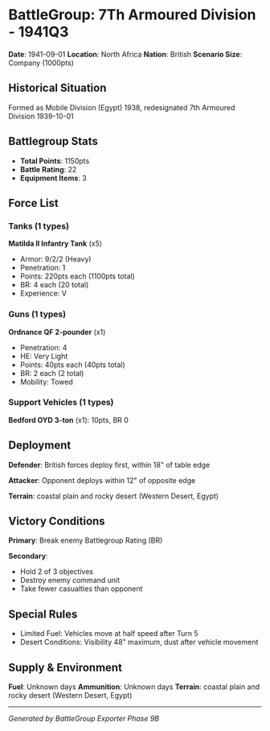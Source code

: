 # BattleGroup: 7Th Armoured Division - 1941Q3

**Date**: 1941-09-01
**Location**: North Africa
**Nation**: British
**Scenario Size**: Company (1000pts)

## Historical Situation

Formed as Mobile Division (Egypt) 1938, redesignated 7th Armoured Division 1939-10-01

## Battlegroup Stats

- **Total Points**: 1150pts
- **Battle Rating**: 22
- **Equipment Items**: 3

## Force List

### Tanks (1 types)

**Matilda II Infantry Tank** (x5)
- Armor: 9/2/2 (Heavy)
- Penetration: 1
- Points: 220pts each (1100pts total)
- BR: 4 each (20 total)
- Experience: V

### Guns (1 types)

**Ordnance QF 2-pounder** (x1)
- Penetration: 4
- HE: Very Light
- Points: 40pts each (40pts total)
- BR: 2 each (2 total)
- Mobility: Towed

### Support Vehicles (1 types)

**Bedford OYD 3-ton** (x1): 10pts, BR 0

## Deployment

**Defender**: British forces deploy first, within 18" of table edge

**Attacker**: Opponent deploys within 12" of opposite edge

**Terrain**: coastal plain and rocky desert (Western Desert, Egypt)

## Victory Conditions

**Primary**: Break enemy Battlegroup Rating (BR)

**Secondary**:
- Hold 2 of 3 objectives
- Destroy enemy command unit
- Take fewer casualties than opponent

## Special Rules

- Limited Fuel: Vehicles move at half speed after Turn 5
- Desert Conditions: Visibility 48" maximum, dust after vehicle movement

## Supply & Environment

**Fuel**: Unknown days
**Ammunition**: Unknown days
**Terrain**: coastal plain and rocky desert (Western Desert, Egypt)

---

*Generated by BattleGroup Exporter Phase 9B*

